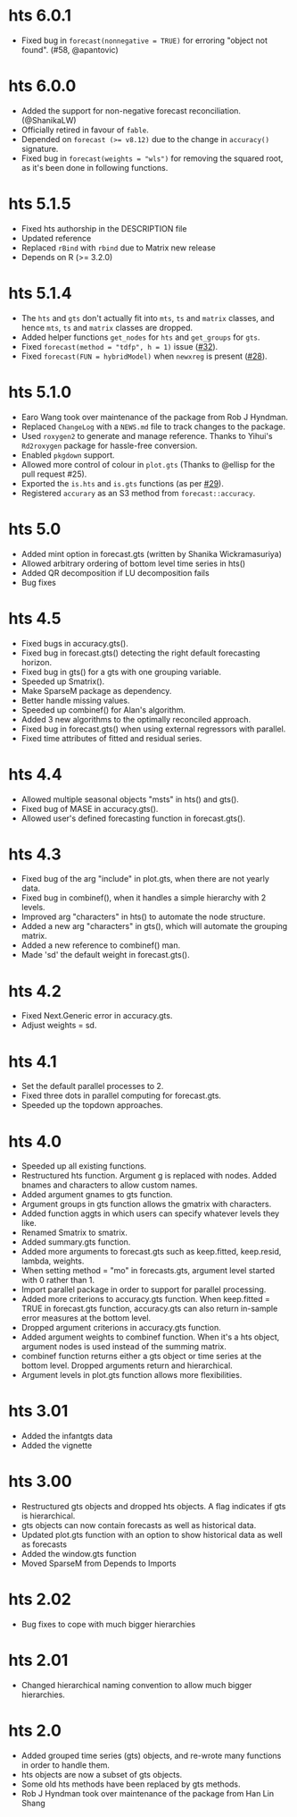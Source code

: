 # hts 6.0.1

* Fixed bug in `forecast(nonnegative = TRUE)` for erroring "object not found". (#58, @apantovic)

# hts 6.0.0

* Added the support for non-negative forecast reconciliation. (@ShanikaLW)
* Officially retired in favour of `fable`.
* Depended on `forecast (>= v8.12)` due to the change in `accuracy()` signature.
* Fixed bug in `forecast(weights = "wls")` for removing the squared root, as it's been done in following functions.

# hts 5.1.5

* Fixed hts authorship in the DESCRIPTION file
* Updated reference
* Replaced `rBind` with `rbind` due to Matrix new release
* Depends on R (>= 3.2.0)

# hts 5.1.4

* The `hts` and `gts` don't actually fit into `mts`, `ts` and `matrix` classes, and hence `mts`, `ts` and `matrix` classes are dropped.
* Added helper functions `get_nodes` for `hts` and `get_groups` for `gts`.
* Fixed `forecast(method = "tdfp", h = 1)` issue ([#32](https://github.com/earowang/hts/issues/32)).
* Fixed `forecast(FUN = hybridModel)` when `newxreg` is present ([#28](https://github.com/earowang/hts/issues/28)).

# hts 5.1.0

* Earo Wang took over maintenance of the package from Rob J Hyndman.
* Replaced `ChangeLog` with a `NEWS.md` file to track changes to the package.
* Used `roxygen2` to generate and manage reference. Thanks to Yihui's `Rd2roxygen` package for hassle-free conversion.
* Enabled `pkgdown` support.
* Allowed more control of colour in `plot.gts` (Thanks to @ellisp for the pull request #25).
* Exported the `is.hts` and `is.gts` functions (as per [#29](https://github.com/earowang/hts/issues/29)).
* Registered `accurary` as an S3 method from `forecast::accuracy`.

# hts 5.0

* Added mint option in forecast.gts (written by Shanika Wickramasuriya)
* Allowed arbitrary ordering of bottom level time series in hts()
* Added QR decomposition if LU decomposition fails
* Bug fixes

# hts 4.5

* Fixed bugs in accuracy.gts().
* Fixed bug in forecast.gts() detecting the right default forecasting horizon.
* Fixed bug in gts() for a gts with one grouping variable.
* Speeded up Smatrix().
* Make SparseM package as dependency.
* Better handle missing values.
* Speeded up combinef() for Alan's algorithm.
* Added 3 new algorithms to the optimally reconciled approach.
* Fixed bug in forecast.gts() when using external regressors with parallel.
* Fixed time attributes of fitted and residual series.

# hts 4.4

* Allowed multiple seasonal objects "msts" in hts() and gts().
* Fixed bug of MASE in accuracy.gts().
* Allowed user's defined forecasting function in forecast.gts().

# hts 4.3

* Fixed bug of the arg "include" in plot.gts, when there are not yearly data.
* Fixed bug in combinef(), when it handles a simple hierarchy with 2 levels.
* Improved arg "characters" in hts() to automate the node structure.
* Added a new arg "characters" in gts(), which will automate the grouping matrix.
* Added a new reference to combinef() man.
* Made 'sd' the default weight in forecast.gts().

# hts 4.2

* Fixed Next.Generic error in accuracy.gts.
* Adjust weights = sd.

# hts 4.1

* Set the default parallel processes to 2.
* Fixed three dots in parallel computing for forecast.gts.
* Speeded up the topdown approaches.

# hts 4.0

* Speeded up all existing functions.
* Restructured hts function. Argument g is replaced with nodes. Added bnames and
	characters to allow custom names.
* Added argument gnames to gts function.
* Argument groups in gts function allows the gmatrix with characters.
* Added function aggts in which users can specify whatever levels they like.
* Renamed Smatrix to smatrix.
* Added summary.gts function.
* Added more arguments to forecast.gts such as keep.fitted, keep.resid, lambda,
	weights.
* When setting method = "mo" in forecasts.gts, argument level started with 0
	rather than 1.
* Import parallel package in order to support for parallel processing.
* Added more criterions to accuracy.gts function. When keep.fitted = TRUE in
	forecast.gts function, accuracy.gts can also return in-sample error measures
	at the bottom level.
* Dropped argument criterions in accuracy.gts function.
* Added argument weights to combinef function. When it's a hts object, argument
	nodes is used instead of the summing matrix.
* combinef function returns either a gts object or time series at the bottom
  level. Dropped arguments return and hierarchical.
* Argument levels in plot.gts function allows more flexibilities.

# hts 3.01

* Added the infantgts data
* Added the vignette

# hts 3.00

* Restructured gts objects and dropped hts objects. A flag indicates if gts is
	hierarchical.
* gts objects can now contain forecasts as well as historical data.
* Updated plot.gts function with an option to show historical data as well as
	forecasts
* Added the window.gts function
* Moved SparseM from Depends to Imports

# hts 2.02

* Bug fixes to cope with much bigger hierarchies

# hts 2.01

* Changed hierarchical naming convention to allow much bigger hierarchies.

# hts 2.0

* Added grouped time series (gts) objects, and re-wrote many functions in order
	to handle them.
* hts objects are now a subset of gts objects.
* Some old hts methods have been replaced by gts methods.
* Rob J Hyndman took over maintenance of the package from Han Lin Shang
